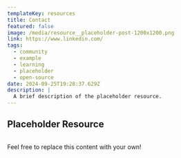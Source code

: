 ```yaml
---
templateKey: resources
title: Contact
featured: false
image: /media/resource__placeholder-post-1200x1200.png
link: https://www.linkedin.com/
tags:
  - community
  - example
  - learning
  - placeholder
  - open-source
date: 2024-09-25T19:28:37.629Z
description: |
  A brief description of the placeholder resource.
---
```

## Placeholder Resource

![]()

Feel free to replace this content with your own!
